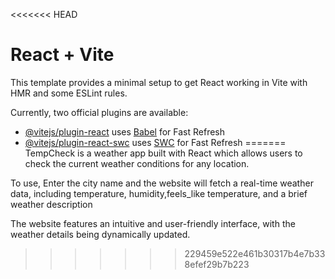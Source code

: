 <<<<<<< HEAD
# React + Vite

This template provides a minimal setup to get React working in Vite with HMR and some ESLint rules.

Currently, two official plugins are available:

- [@vitejs/plugin-react](https://github.com/vitejs/vite-plugin-react/blob/main/packages/plugin-react/README.md) uses [Babel](https://babeljs.io/) for Fast Refresh
- [@vitejs/plugin-react-swc](https://github.com/vitejs/vite-plugin-react-swc) uses [SWC](https://swc.rs/) for Fast Refresh
=======
TempCheck is a weather app built with React which allows users to check the current weather conditions for any location.

To use, Enter the city name and the website will fetch a real-time weather data, including temperature, humidity,feels_like temperature, and a brief weather description

The website features an intuitive and user-friendly interface, with the weather details being dynamically updated.
>>>>>>> 229459e522e461b30317b4e7b338efef29b7b223
